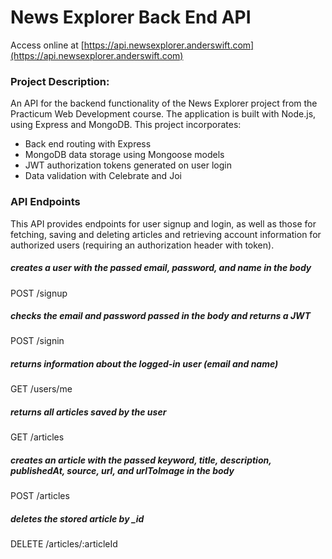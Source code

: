 # News Explorer Back End API
Access online at [https://api.newsexplorer.anderswift.com](https://api.newsexplorer.anderswift.com)

### Project Description:
An API for the backend functionality of the News Explorer project from the Practicum Web Development course. The application is built with Node.js, using Express and MongoDB. This project incorporates:

* Back end routing with Express
* MongoDB data storage using Mongoose models
* JWT authorization tokens generated on user login
* Data validation with Celebrate and Joi


### API Endpoints 
This API provides endpoints for user signup and login, as well as those for fetching, saving and deleting articles and retrieving account information for authorized users (requiring an authorization header with token).

##### creates a user with the passed email, password, and name in the body
POST /signup

##### checks the email and password passed in the body and returns a JWT
POST /signin 

##### returns information about the logged-in user (email and name)
GET /users/me

##### returns all articles saved by the user
GET /articles

##### creates an article with the passed keyword, title, description, publishedAt, source, url, and urlToImage in the body
POST /articles

##### deletes the stored article by _id
DELETE /articles/:articleId 
